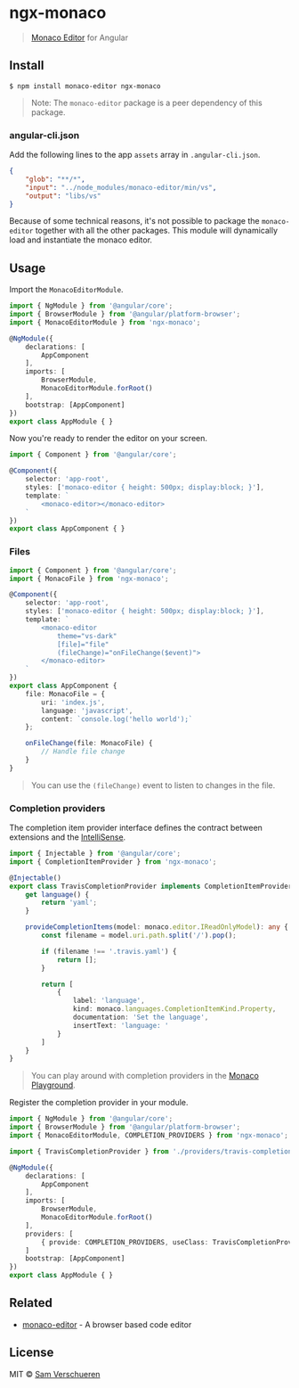 # ngx-monaco

> [Monaco Editor](https://github.com/Microsoft/monaco-editor) for Angular


## Install

```
$ npm install monaco-editor ngx-monaco
```

> Note: The `monaco-editor` package is a peer dependency of this package.

### angular-cli.json

Add the following lines to the app `assets` array in `.angular-cli.json`.

```json
{
	"glob": "**/*",
	"input": "../node_modules/monaco-editor/min/vs",
	"output": "libs/vs"
}
```

Because of some technical reasons, it's not possible to package the `monaco-editor` together with all the other packages. This module will dynamically load and instantiate the monaco editor.


## Usage

Import the `MonacoEditorModule`.

```ts
import { NgModule } from '@angular/core';
import { BrowserModule } from '@angular/platform-browser';
import { MonacoEditorModule } from 'ngx-monaco';

@NgModule({
	declarations: [
		AppComponent
	],
	imports: [
		BrowserModule,
		MonacoEditorModule.forRoot()
	],
	bootstrap: [AppComponent]
})
export class AppModule { }
```

Now you're ready to render the editor on your screen.

```ts
import { Component } from '@angular/core';

@Component({
	selector: 'app-root',
	styles: ['monaco-editor { height: 500px; display:block; }'],
	template: `
		<monaco-editor></monaco-editor>
	`
})
export class AppComponent { }
```

### Files

```ts
import { Component } from '@angular/core';
import { MonacoFile } from 'ngx-monaco';

@Component({
	selector: 'app-root',
	styles: ['monaco-editor { height: 500px; display:block; }'],
	template: `
		<monaco-editor
			theme="vs-dark"
			[file]="file"
			(fileChange)="onFileChange($event)">
		</monaco-editor>
	`
})
export class AppComponent {
	file: MonacoFile = {
		uri: 'index.js',
		language: 'javascript',
		content: `console.log('hello world');`
	};

	onFileChange(file: MonacoFile) {
		// Handle file change
	}
}
```

> You can use the `(fileChange)` event to listen to changes in the file.

### Completion providers

The completion item provider interface defines the contract between extensions and the [IntelliSense](https://code.visualstudio.com/docs/editor/intellisense).

```ts
import { Injectable } from '@angular/core';
import { CompletionItemProvider } from 'ngx-monaco';

@Injectable()
export class TravisCompletionProvider implements CompletionItemProvider {
	get language() {
		return 'yaml';
	}

	provideCompletionItems(model: monaco.editor.IReadOnlyModel): any {
		const filename = model.uri.path.split('/').pop();

		if (filename !== '.travis.yaml') {
			return [];
		}

		return [
			{
				label: 'language',
				kind: monaco.languages.CompletionItemKind.Property,
				documentation: 'Set the language',
				insertText: 'language: '
			}
		]
	}
}
```

> You can play around with completion providers in the [Monaco Playground](https://microsoft.github.io/monaco-editor/playground.html#extending-language-services-completion-provider-example).

Register the completion provider in your module.

```ts
import { NgModule } from '@angular/core';
import { BrowserModule } from '@angular/platform-browser';
import { MonacoEditorModule, COMPLETION_PROVIDERS } from 'ngx-monaco';

import { TravisCompletionProvider } from './providers/travis-completion.provider';

@NgModule({
	declarations: [
		AppComponent
	],
	imports: [
		BrowserModule,
		MonacoEditorModule.forRoot()
	],
	providers: [
		{ provide: COMPLETION_PROVIDERS, useClass: TravisCompletionProvider, multi: true }
	]
	bootstrap: [AppComponent]
})
export class AppModule { }
```


## Related

- [monaco-editor](https://github.com/Microsoft/monaco-editor) - A browser based code editor


## License

MIT © [Sam Verschueren](https://github.com/SamVerschueren)
